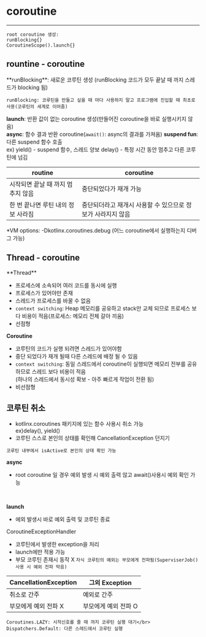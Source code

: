 <h1>coroutine</h1>

***

~~~
root coroutine 생성:
runBlocking{}
CoroutineScope().launch{} 
~~~

<h2>rountine - coroutine</h2>
**runBlocking**: 새로운 코루틴 생성 (runBlocking 코드가 모두 끝날 때 까지 스레드가 blocking 됨)</br>

`runBlocking: 코루틴을 만들고 싶을 때 마다 사용하지 말고 프로그램에 진입할 때 최초로 사용(코루틴의 세계로 이어줌)`</br>

**launch**: 반환 값이 없는 coroutine 생성(만들어진 coroutine을 바로 실행시키지 않음)</br>
**async**: 함수 결과 반환 coroutine(`await()`: async의 결과를 가져옴)
**suspend fun**: 다른 suspend 함수 호출</br>
ex) yield() - suspend 함수, 스레드 양보
delay() - 특정 시간 동안 멈추고 다른 코루틴에 넘김

routine | coroutine
--------- | ---------
시작되면 끝날 때 까지 멈추지 않음 | 중단되었다가 재개 가능
한 번 끝나면 루틴 내의 정보 사라짐 | 중단되더라고 재개시 사용할 수 있으므로 정보가 사라지지 않음

*VM options: -Dkotlinx.coroutines.debug (어느 coroutine에서 실행하는지 디버그 가능)


<h2>Thread - coroutine</h2>
**Thread** 

+ 프로세스에 소속되어 여러 코드를 동시에 실행
+ 프로세스가 있어야만 존재
+ 스레드가 프로세스를 바꿀 수 없음
+  `context switching`: Heap 메모리를 공유하고 stack만 교체 되므로 프로세스 보다 비용이 적음(프로세스: 메모리 전체 갈아 끼움)
+ 선점형


**Coroutine**
+ 코루틴의 코드가 실행 되려면 스레드가 있어야함
+ 중단 되었다가 재개 될때 다른 스레드에 배정 될 수 있음
+ `context switching`: 동일 스레드에서 coroutine이 실행되면 메모리 전부를 공유하므로 스레드 보다 비용이 적음</br>(하나의 스레드에서 동시성 확보 - 아주 빠르게 작업이 전환 됨)
+ 비선점형

<h2>코루틴 취소</h2>

- kotlinx.coroutines 패키지에 있는 함수 사용시 취소 가능</br>
ex)delay(), yield()
- 코루틴 스스로 본인의 상태를 확인해 CancellationException 던지기</br>

` 코루틴 내부에서 isActive로 본인의 상태 확인 가능 `


<b>async</b> 
- root coroutine 일 경우 예외 발생 시 예외 출력 않고 await()사용시 예외 확인 가능
</br>

<b>launch</b> 
- 에외 발생시 바로 예외 출력 및 코루틴 종료


CoroutineExceptionHandler 
- 코루틴에서 발생한 exception을 처리
- launch에만 적용 가능
- 부모 코루틴 존재시 동작 X
`자식 코루틴의 예외는 부모에게 전파됨(SuperviserJob() 사용 시 예외 전파 막음)`

  
CancellationException | 그외 Exception
--------- | ---------
취소로 간주 | 예외로 간주
부모에게 예외 전파 X | 부모에게 예외 전파 O
~~~
Coroutines.LAZY: 시작신호를 줄 때 까지 코루틴 실행 대기</br>
Dispatchers.Default: 다른 스레드에서 코루틴 실행
~~~



